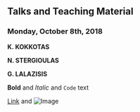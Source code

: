 ## Talks and Teaching Material

### Monday, October 8th, 2018

**K. KOKKOTAS**

**N. STERGIOULAS**

**G. LALAZISIS**

**Bold** and _Italic_ and `Code` text

[Link](url) and ![Image](src)
```

